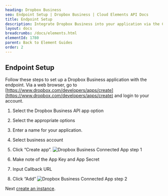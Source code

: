 ```yaml
---
heading: Dropbox Business
seo: Endpoint Setup | Dropbox Business | Cloud Elements API Docs
title: Endpoint Setup
description: Integrate Dropbox Business into your application via the Cloud Elements APIs.
layout: docs
breadcrumbs: /docs/elements.html
elementId: 1780
parent: Back to Element Guides
order: 2
---
```

## Endpoint Setup

Follow these steps to set up a Dropbox Business application with the endpoint. Via a web browser, go to [https://www.dropbox.com/developers/apps/create](https://www.dropbox.com/developers/apps/create) and login to your account.

1. Select the Dropbox Business API app option

2. Select the appropriate options

3. Enter a name for your application.

4. Select business account

5. Click “Create app”.
![Dropbox Business Connected App step 1](http://cloud-elements.com/wp-content/uploads/2016/03/DropboxBusinessAPI1.png)

6. Make note of the App Key and App Secret

7. Input Callback URL

8. Click “Add”
![Dropbox Business Connected App step 2](http://cloud-elements.com/wp-content/uploads/2016/03/DropboxBusinessAPI2.png)

Next [create an instance](dropbox-business-create-instance.html).
